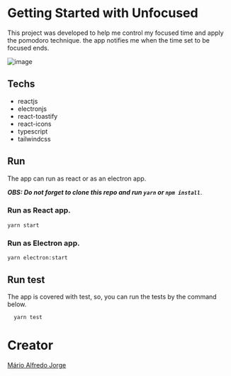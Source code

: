 # Getting Started with Unfocused

This project was developed to help me control my focused time and apply the pomodoro technique. the app notifies me when the time set to be focused ends.

![image](https://user-images.githubusercontent.com/57181054/160658644-12648407-5860-4ffd-9d48-43b8958c92e8.png)

## Techs

- reactjs
- electronjs
- react-toastify
- react-icons
- typescript
- tailwindcss

## Run

The app can run as react or as an electron app.

_**OBS: Do not forget to clone this repo and run `yarn` or `npm install`**_.

### Run as React app.

    yarn start

### Run as Electron app.

    yarn electron:start

## Run test

The app is covered with test, so, you can run the tests by the command below.

      yarn test

# Creator

[Mário Alfredo Jorge](https://www.linkedin.com/in/m%C3%A1rio-alfredo-jorge-0370b61b4/)
